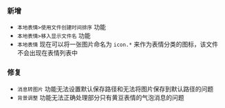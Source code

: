 ### 新增

- `本地表情>使用文件创建时间排序` 功能
- `本地表情>移入显示文件名` 功能
- `本地表情` 现在可以将一张图片命名为 `icon.*` 来作为表情分类的图标，该文件不会出现在表情列表中

### 修复

- `消息转图片` 功能无法设置默认保存路径和无法将图片保存到默认路径的问题
- `背景调整` 功能无法正确处理部分只有黄豆表情的气泡消息的问题